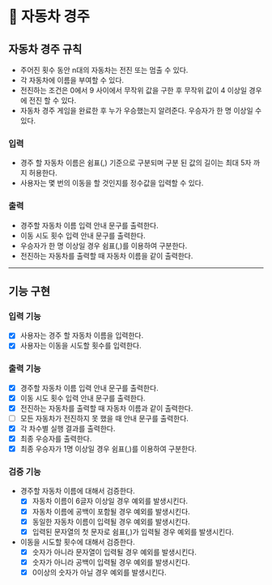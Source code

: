 # 🚗 자동차 경주

## 자동차 경주 규칙

- 주어진 횟수 동안 n대의 자동차는 전진 또는 멈출 수 있다.
- 각 자동차에 이름을 부여할 수 있다.
- 전진하는 조건은 0에서 9 사이에서 무작위 값을 구한 후 무작위 값이 4 이상일 경우에 전진 할 수 있다.
- 자동차 경주 게임을 완료한 후 누가 우승했는지 알려준다. 우승자가 한 명 이상일 수 있다.

### 입력

- 경주 할 자동차 이름은 쉼표(,) 기준으로 구분되며 구분 된 값의 길이는 최대 5자 까지 허용한다.
- 사용자는 몇 번의 이동을 할 것인지를 정수값을 입력할 수 있다.

### 출력

- 경주할 자동차 이름 입력 안내 문구를 출력한다.
- 이동 시도 횟수 입력 안내 문구를 출력한다.
- 우승자가 한 명 이상일 경우 쉼표(,)를 이용하여 구분한다.
- 전진하는 자동차를 출력할 때 자동차 이름을 같이 출력한다.

---

## 기능 구현

### 입력 기능

- [x]  사용자는 경주 할 자동차 이름을 입력한다.
- [x]  사용자는 이동을 시도할 횟수를 입력한다.

### 출력 기능

- [x]  경주할 자동차 이름 입력 안내 문구를 출력한다.
- [x]  이동 시도 횟수 입력 안내 문구를 출력한다.
- [x]  전진하는 자동차를 출력할 때 자동차 이름과 같이 출력한다.
- [ ]  모든 자동차가 전진하지 못 했을 때 안내 문구를 출력한다.
- [x]  각 차수별 실행 결과를 출력한다.
- [x]  최종 우승자를 출력한다.
- [x]  최종 우승자가 1명 이상일 경우 쉼표(,)를 이용하여 구분한다.

### 검증 기능

- 경주할 자동차 이름에 대해서 검증한다.
    - [x]  자동차 이름이 6글자 이상일 경우 예외를 발생시킨다.
    - [x]  자동차 이름에 공백이 포함될 경우 예외를 발생시킨다.
    - [x]  동일한 자동차 이름이 입력될 경우 예외를 발생시킨다.
    - [x]  입력된 문자열의 첫 문자로 쉼표(,)가 입력될 경우 예외를 발생시킨다.
- 이동을 시도할 횟수에 대해서 검증한다.
    - [x]  숫자가 아니라 문자열이 입력될 경우 예외를 발생시킨다.
    - [x]  숫자가 아니라 공백이 입력될 경우 예외를 발생시킨다.
    - [x]  0이상의 숫자가 아닐 경우 예외를 발생시킨다.
